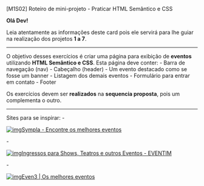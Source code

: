 [M1S02] Roteiro de mini-projeto - Praticar HTML Semântico e CSS

**Olá Dev!**

Leia atentamente as informações deste card pois ele servirá para lhe guiar na realização dos projetos **1 a 7**.

------

O objetivo desses exercícios é criar uma página para exibição de **eventos** utilizando **HTML Semântico e CSS**.
Esta página deve conter:
\- Barra de navegação (nav)
\- Cabeçalho (header)
\- Um evento destacado como se fosse um banner
\- Listagem dos demais eventos
\- Formulário para entrar em contato
\- Footer

Os exercícios devem ser **realizados** na **sequencia proposta**, pois um complementa o outro.

------

Sites para se inspirar:
\- 

[![img](https://www.sympla.com.br/favicon.ico)Sympla - Encontre os melhores eventos](https://www.sympla.com.br/)


\- 

[![img](https://www.eventim.com.br/obj/media/BR-eventim/specialLogos/favicons/favicon-16x16.png)Ingressos para Shows, Teatros e outros Eventos - EVENTIM](https://www.eventim.com.br/)


\- 

[![img](https://even3.azureedge.net/assets/favicons/favicon-16x16.png)Even3 | Os melhores eventos](https://www.even3.com.br/eventos/)